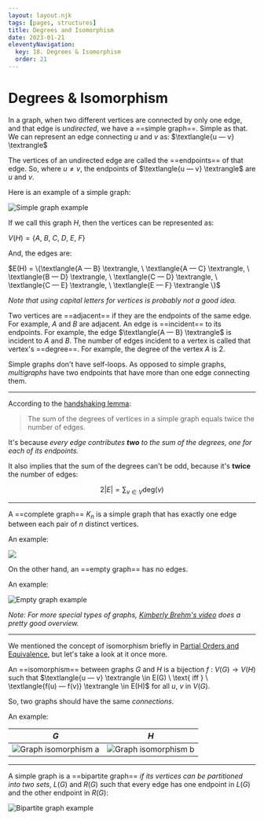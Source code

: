 ```yaml
---
layout: layout.njk
tags: [pages, structures]
title: Degrees and Isomorphism
date: 2023-01-21
eleventyNavigation:
  key: 18. Degrees & Isomorphism
  order: 21
---
```


# Degrees & Isomorphism

In a graph, when two different vertices are connected by only one edge, and that edge is _undirected_, we have a ==simple graph==. Simple as that.
We can represent an edge connecting $u$ and $v$ as: $\textlangle{u — v} \textrangle$ 

The vertices of an undirected edge are called the ==endpoints== of that edge. 
So, where $u \neq v$,  the endpoints of $\textlangle{u — v} \textrangle$ are $u$ and $v$.

Here is an example of a simple graph:


![Simple graph example](https://upload.wikimedia.org/wikipedia/commons/9/96/Simple_graph.png)


If we call this graph $H$, then the vertices can be represented as:

$V(H) = \{A, \ B, \ C, \ D, \ E, \ F\}$ 

And, the edges are:

$E(H) = \{\textlangle{A — B} \textrangle, \  \textlangle{A — C} \textrangle, \ \textlangle{B — D} \textrangle, \ \textlangle{C — D} \textrangle, \ \textlangle{C — E} \textrangle, \ \textlangle{E — F} \textrangle   \}$ 

_Note that using capital letters for vertices is probably not a good idea._

Two vertices are ==adjacent== if they are the endpoints of the same edge. 
For example, $A$ and $B$ are adjacent.
An edge is ==incident== to its endpoints.
For example, the edge $\textlangle{A — B} \textrangle$ is incident to $A$ and $B$.
The number of edges incident to a vertex is called that vertex's ==degree==.
For example, the degree of the vertex $A$ is $2$.

Simple graphs don't have self-loops.
As opposed to simple graphs, _multigraphs_ have two endpoints that have more than one edge connecting them. 

---

According to the [handshaking lemma](https://en.wikipedia.org/wiki/Handshaking_lemma):

> The sum of the degrees of vertices in a simple graph equals twice the number of edges.

It's because _every edge contributes **two** to the sum of the degrees, one for each of its endpoints._

It also implies that the sum of the degrees can't be odd, because it's **twice** the number of edges:

$$2|E| = \displaystyle\sum_{v \in V} \text{deg}(v)$$

---

A ==complete graph== $K_n$ is a simple graph that has exactly one edge between each pair of $n$ distinct vertices.

An example:

![](https://upload.wikimedia.org/wikipedia/commons/thumb/c/cf/Complete_graph_K5.svg/180px-Complete_graph_K5.svg.png)


On the other hand, an ==empty graph== has no edges.

An example:

![Empty graph example](https://upload.wikimedia.org/wikipedia/commons/thumb/6/6e/0-regular_graph.svg/213px-0-regular_graph.svg.png)

_Note: For more special types of graphs, [Kimberly Brehm's video](https://www.youtube.com/watch?v=OgvGo09kAvA) does a pretty good overview._

--- 

We mentioned the concept of isomorphism briefly in [Partial Orders and Equivalence](bite-sized-math-for-cs/unit-02-structures/partial-orders-and-equivalence), but let's take a look at it once more.

An ==isomorphism== between graphs $G$ and $H$ is a bijection $f \ : \ V(G) \rightarrow V(H)$ such that $\textlangle{u — v} \textrangle \in E(G) \ \text{ iff } \ \textlangle{f(u) — f(v)} \textrangle \in E(H)$ for all $u$, $v$ in $V(G)$.

So, two graphs should have the same _connections_. 

An example:

| $G$ | $H$ |
--- | --- 
| ![Graph isomorphism a](https://upload.wikimedia.org/wikipedia/commons/thumb/9/9a/Graph_isomorphism_a.svg/120px-Graph_isomorphism_a.svg.png) | ![Graph isomorphism b](https://upload.wikimedia.org/wikipedia/commons/thumb/8/84/Graph_isomorphism_b.svg/240px-Graph_isomorphism_b.svg.png) |

---

A simple graph is a ==bipartite graph== _if its vertices can be partitioned into two sets_, $L(G)$ and $R(G)$ such that every edge has one endpoint in $L(G)$ and the other endpoint in $R(G)$:

![Bipartite graph example](https://upload.wikimedia.org/wikipedia/commons/thumb/e/e8/Simple-bipartite-graph.svg/240px-Simple-bipartite-graph.svg.png)
